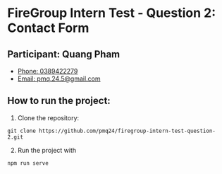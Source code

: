 # FireGroup Intern Test - Question 2: Contact Form

## Participant: Quang Pham

- [Phone: 0389422279](tel:0389422279)
- [Email: pmq.24.5@gmail.com](mailto:pmq.24.5@gmail.com)

## How to run the project:

1. Clone the repository:

```console
git clone https://github.com/pmq24/firegroup-intern-test-question-2.git
```

2. Run the project with

```console
npm run serve
```
